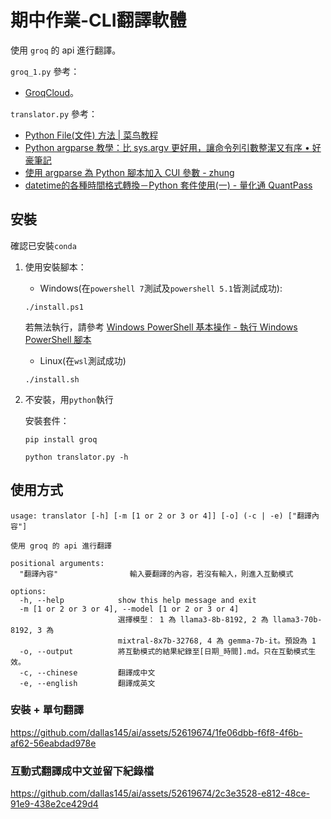 # 期中作業-CLI翻譯軟體

使用 `groq` 的 api 進行翻譯。

`groq_1.py` 參考：
- [GroqCloud](https://console.groq.com/docs/quickstart)。

`translator.py` 參考：
- [Python File(文件) 方法 | 菜鸟教程](https://www.runoob.com/python/file-methods.html)
- [Python argparse 教學：比 sys.argv 更好用，讓命令列引數整潔又有序 • 好豪筆記](https://haosquare.com/python-argparse/)
- [使用 argparse 為 Python 腳本加入 CUI 參數 - zhung](https://zhung.com.tw/article/使用-argparse-為-python-腳本加入-cui-參數%2f)
- [datetime的各種時間格式轉換－Python 套件使用(一) - 量化通 QuantPass](https://quantpass.org/python_datetime/)

## 安裝

確認已安裝`conda`

1. 使用安裝腳本：
    * Windows(在`powershell 7`測試及`powershell 5.1`皆測試成功):
    ```
    ./install.ps1
    ```
    若無法執行，請參考 [Windows PowerShell 基本操作 - 執行 Windows PowerShell 腳本](https://ithelp.ithome.com.tw/m/articles/10028377)

    * Linux(在`wsl`測試成功)
    ```
    ./install.sh
    ```

2. 不安裝，用`python`執行

    安裝套件：
    ```
    pip install groq
    ```

    ```
    python translator.py -h
    ```

## 使用方式

```
usage: translator [-h] [-m [1 or 2 or 3 or 4]] [-o] (-c | -e) ["翻譯內容"]

使用 groq 的 api 進行翻譯

positional arguments:
  "翻譯內容"                輸入要翻譯的內容，若沒有輸入，則進入互動模式

options:
  -h, --help            show this help message and exit
  -m [1 or 2 or 3 or 4], --model [1 or 2 or 3 or 4]
                        選擇模型： 1 為 llama3-8b-8192, 2 為 llama3-70b-8192, 3 為
                        mixtral-8x7b-32768, 4 為 gemma-7b-it。預設為 1
  -o, --output          將互動模式的結果紀錄至[日期_時間].md。只在互動模式生效。
  -c, --chinese         翻譯成中文
  -e, --english         翻譯成英文
```

### 安裝 + 單句翻譯


https://github.com/dallas145/ai/assets/52619674/1fe06dbb-f6f8-4f6b-af62-56eabdad978e


### 互動式翻譯成中文並留下紀錄檔


https://github.com/dallas145/ai/assets/52619674/2c3e3528-e812-48ce-91e9-438e2ce429d4

